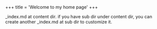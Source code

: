 +++
title = 'Welcome to my home page'
+++


_index.md at content dir. if you have sub dir under content dir, you can create another _index.md at sub dir
to customize it.
